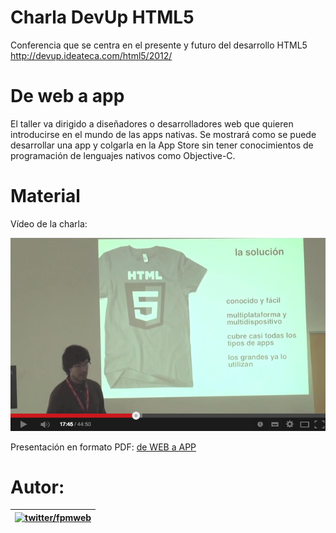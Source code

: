 Charla DevUp HTML5
==================

Conferencia que se centra en el presente y futuro del desarrollo HTML5
http://devup.ideateca.com/html5/2012/

De web a app
=========

El taller va dirigido a diseñadores o desarrolladores web que quieren introducirse en el mundo de las apps nativas. Se mostrará como se puede desarrollar una app y colgarla en la App Store sin tener conocimientos de programación de lenguajes nativos como Objective-C.


Material
=========

Vídeo de la charla:

[![ScreenShot](https://github.com/fpmweb/charla_devup_HTML5/blob/master/talk-video.png?raw=true)](http://www.youtube.com/watch?v=C1p0gOZkvcQ)

Presentación en formato PDF: [de WEB a APP](deWEBaAPP.pdf)



Autor:
=========

| [![twitter/fpmweb](http://2.gravatar.com/avatar/1fffcab4361ad5fafe1a9ab1a161536f)](https://twitter.com/fpmweb "Follow @fpmweb on Twitter") |
|---|


